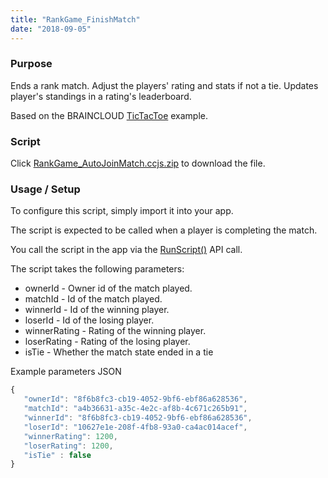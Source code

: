 ```yaml
---
title: "RankGame_FinishMatch"
date: "2018-09-05"
---
```


### Purpose

Ends a rank match. Adjust the players' rating and stats if not a tie. Updates player's standings in a rating's leaderboard.

Based on the BRAINCLOUD [TicTacToe](https://github.com/getbraincloud/examples-unity) example.

### Script

Click [RankGame_AutoJoinMatch.ccjs.zip](script/RankGame_FinishMatch.ccjs.zip) to download the file.

### Usage / Setup

To configure this script, simply import it into your app.

The script is expected to be called when a player is completing the match.

You call the script in the app via the [RunScript()](/api/capi/script/runscript) API call.

The script takes the following parameters:

- ownerId - Owner id of the match played.
- matchId - Id of the match played.
- winnerId - Id of the winning player.
- loserId - Id of the losing player.
- winnerRating - Rating of the winning player.
- loserRating - Rating of the losing player.
- isTie - Whether the match state ended in a tie

Example parameters JSON
```js
{
   "ownerId": "8f6b8fc3-cb19-4052-9bf6-ebf86a628536",
   "matchId": "a4b36631-a35c-4e2c-af8b-4c671c265b91",
   "winnerId": "8f6b8fc3-cb19-4052-9bf6-ebf86a628536",
   "loserId": "10627e1e-208f-4fb8-93a0-ca4ac014acef",
   "winnerRating": 1200,
   "loserRating": 1200,
   "isTie" : false
}
```